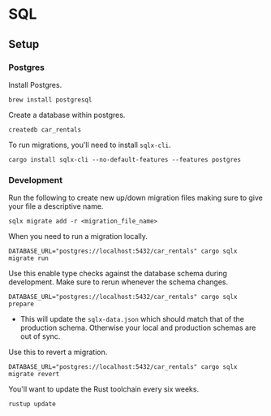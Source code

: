 # SQL

## Setup

### Postgres
Install Postgres.

    brew install postgresql


Create a database within postgres.

    createdb car_rentals

To run migrations, you'll need to install `sqlx-cli`.

    cargo install sqlx-cli --no-default-features --features postgres

### Development

Run the following to create new up/down migration files making sure to give your file a descriptive name.

    sqlx migrate add -r <migration_file_name>

When you need to run a migration locally.

    DATABASE_URL="postgres://localhost:5432/car_rentals" cargo sqlx migrate run

Use this enable type checks against the database schema during development. Make sure to rerun whenever the schema changes.

    DATABASE_URL="postgres://localhost:5432/car_rentals" cargo sqlx prepare

- This will update the `sqlx-data.json` which should match that of the production schema. Otherwise your local and production schemas are out of sync.

Use this to revert a migration.

    DATABASE_URL="postgres://localhost:5432/car_rentals" cargo sqlx migrate revert

You'll want to update the Rust toolchain every six weeks.

    rustup update
